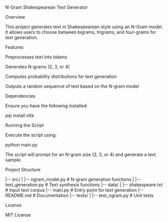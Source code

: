 N-Gram Shakespearean Text Generator

Overview

This project generates text in Shakespearean style using an N-Gram model. It allows users to choose between bigrams, trigrams, and four-grams for text generation.

Features

Preprocesses text into tokens

Generates N-grams (2, 3, or 4)

Computes probability distributions for text generation

Outputs a random sequence of text based on the N-gram model

Dependencies

Ensure you have the following installed:

pip install nltk

Running the Script

Execute the script using:

python main.py

The script will prompt for an N-gram size (2, 3, or 4) and generate a text sample.

Project Structure

|-- src/
|   |-- ngram_model.py  # N-gram generation functions
|   |-- text_generation.py  # Text synthesis functions
|-- data/
|   |-- shakespeare.txt  # Input text corpus
|-- main.py  # Entry point for text generation
|-- README.md  # Documentation
|-- tests/
|   |-- test_ngram.py  # Unit tests

License

MIT License

